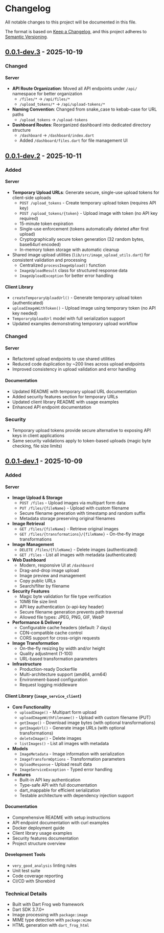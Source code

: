 # Changelog

All notable changes to this project will be documented in this file.

The format is based on [Keep a Changelog](https://keepachangelog.com/en/1.0.0/),
and this project adheres to [Semantic Versioning](https://semver.org/spec/v2.0.0.html).

## [0.0.1-dev.3] - 2025-10-19

### Changed

#### Server

- **API Route Organization**: Moved all API endpoints under `/api/` namespace for better organization
  - `/files/*` → `/api/files/*`
  - `/upload_tokens/*` → `/api/upload-tokens/*`
- **Naming Convention**: Changed from snake_case to kebab-case for URL paths
  - `/upload_tokens` → `/upload-tokens`
- **Dashboard Routes**: Reorganized dashboard into dedicated directory structure
  - `/dashboard` → `/dashboard/index.dart`
  - Added `/dashboard/files.dart` for file management UI

## [0.0.1-dev.2] - 2025-10-11

### Added

#### Server

- **Temporary Upload URLs**: Generate secure, single-use upload tokens for client-side uploads
  - `POST /upload_tokens` - Create temporary upload token (requires API key)
  - `POST /upload_tokens/{token}` - Upload image with token (no API key required)
  - 15-minute token expiration
  - Single-use enforcement (tokens automatically deleted after first upload)
  - Cryptographically secure token generation (32 random bytes, base64url encoded)
  - In-memory token storage with automatic cleanup
- Shared image upload utilities (`lib/src/image_upload_utils.dart`) for consistent validation and processing
  - Centralized `processImageUpload()` function
  - `ImageUploadResult` class for structured response data
  - `ImageUploadException` for better error handling

#### Client Library

- `createTemporaryUploadUrl()` - Generate temporary upload token (authenticated)
- `uploadImageWithToken()` - Upload image using temporary token (no API key needed)
- `TemporaryUploadUrl` model with full serialization support
- Updated examples demonstrating temporary upload workflow

### Changed

#### Server

- Refactored upload endpoints to use shared utilities
- Reduced code duplication by ~200 lines across upload endpoints
- Improved consistency in upload validation and error handling

#### Documentation

- Updated README with temporary upload URL documentation
- Added security features section for temporary URLs
- Updated client library README with usage examples
- Enhanced API endpoint documentation

### Security

- Temporary upload tokens provide secure alternative to exposing API keys in client applications
- Same security validations apply to token-based uploads (magic byte checking, file size limits)

## [0.0.1-dev.1] - 2025-10-09

### Added

#### Server

- **Image Upload & Storage**
  - `POST /files` - Upload images via multipart form data
  - `PUT /files/{fileName}` - Upload with custom filename
  - Secure filename generation with timestamp and random suffix
  - Metadata storage preserving original filenames
- **Image Retrieval**
  - `GET /files/{fileName}` - Retrieve original images
  - `GET /files/{transformations}/{fileName}` - On-the-fly image transformations
- **Image Management**
  - `DELETE /files/{fileName}` - Delete images (authenticated)
  - `GET /files` - List all images with metadata (authenticated)
- **Web Dashboard**
  - Modern, responsive UI at `/dashboard`
  - Drag-and-drop image upload
  - Image preview and management
  - Copy public URLs
  - Search/filter by filename
- **Security Features**
  - Magic byte validation for file type verification
  - 10MB file size limit
  - API key authentication (x-api-key header)
  - Secure filename generation prevents path traversal
  - Allowed file types: JPEG, PNG, GIF, WebP
- **Performance & Delivery**
  - Configurable cache headers (default: 7 days)
  - CDN-compatible cache control
  - CORS support for cross-origin requests
- **Image Transformation**
  - On-the-fly resizing by width and/or height
  - Quality adjustment (1-100)
  - URL-based transformation parameters
- **Infrastructure**
  - Production-ready Dockerfile
  - Multi-architecture support (amd64, arm64)
  - Environment-based configuration
  - Request logging middleware

#### Client Library (`image_service_client`)

- **Core Functionality**
  - `uploadImage()` - Multipart form upload
  - `uploadImageWithFilename()` - Upload with custom filename (PUT)
  - `getImage()` - Download image bytes (with optional transformations)
  - `getImageUrl()` - Generate image URLs (with optional transformations)
  - `deleteImage()` - Delete images
  - `listImages()` - List all images with metadata
- **Models**
  - `ImageMetadata` - Image information with serialization
  - `ImageTransformOptions` - Transformation parameters
  - `UploadResponse` - Upload result data
  - `ImageServiceException` - Typed error handling
- **Features**
  - Built-in API key authentication
  - Type-safe API with full documentation
  - dart_mappable for efficient serialization
  - Testable architecture with dependency injection support

#### Documentation

- Comprehensive README with setup instructions
- API endpoint documentation with curl examples
- Docker deployment guide
- Client library usage examples
- Security features documentation
- Project structure overview

#### Development Tools

- `very_good_analysis` linting rules
- Unit test suite
- Code coverage reporting
- CI/CD with Shorebird

### Technical Details

- Built with Dart Frog web framework
- Dart SDK 3.7.0+
- Image processing with `package:image`
- MIME type detection with `package:mime`
- HTML generation with `dart_frog_html`

[0.0.1-dev.3]: https://github.com/mtwichel/image_service/compare/v0.0.1-dev.2...v0.0.1-dev.3
[0.0.1-dev.2]: https://github.com/mtwichel/image_service/compare/v0.0.1-dev.1...v0.0.1-dev.2
[0.0.1-dev.1]: https://github.com/mtwichel/image_service/releases/tag/v0.0.1-dev.1
